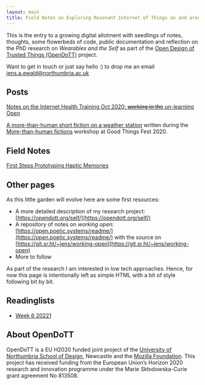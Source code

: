 ```yaml
---
layout: main
title: Field Notes on Exploring Resonant Internet of Things on and around the Body
---
```


This is the entry to a growing digital allotment with seedlings of notes, thoughts, some flowerbeds of code, public documentation and reflection on the PhD research on _Wearables and the Self_ as part of the [Open Design of Trusted Things (OpenDoTT)](https://opendott.org) project.

Want to get in touch or just say hello :) to drop me an email [jens.a.ewald@northumbria.ac.uk](mailto:jens.a.ewald@northumbria.ac.uk)

## Posts

[Notes on the Internet Health Training Oct 2020: ~~working in the~~ un-learning Open](posts/unlearning-open)

[A more-than-human short fiction on a weather station](posts/a-weather-station) written during the [More-than-human fictions](https://2020conf.thingscon.org/2020/11/26/more-than-human-fictions/) workshop at Good Things Fest 2020.

## Field Notes

[First Steps Prototyping Haptic Memories](notes/20201130180325-haptic-memories-prototyping)

## Other pages

As this little garden will evolve here are some first resources:

- A more detailed description of my research project: [https://opendott.org/self/](https://opendott.org/self/)
- A repository of notes on _working open_: [https://open.poetic.systems/readme/](https://open.poetic.systems/readme/) with the source on [https://git.sr.ht/~jens/working-open](https://git.sr.ht/~jens/working-open)
- More to follow

As part of the research I am interested in low tech approaches. Hence, for now this page is intentionally left as simple HTML with a bit of style following bit by bit.

## Readinglists

- [Week 6 20221](reading/20210208-readinglist)


## About OpenDoTT

OpenDoTT is a EU H2020 funded joint project of the [University of Northumbria School of Design](https://northumbria.ac.uk/about-us/academic-departments/northumbria-school-of-design/), Newcastle and the [Mozilla Foundation](https://foundation.mozilla.org/). This project has received funding from the European Union’s Horizon 2020 research and innovation programme under the Marie Skłodowska-Curie grant agreement No 813508.
